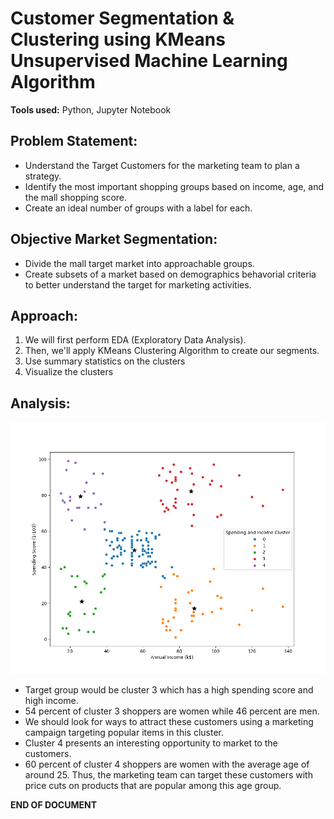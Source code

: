 # Customer Segmentation & Clustering using KMeans Unsupervised Machine Learning Algorithm

**Tools used:** Python, Jupyter Notebook

## Problem Statement:
- Understand the Target Customers for the marketing team to plan a strategy.
- Identify the most important shopping groups based on income, age, and the mall shopping score.
- Create an ideal number of groups with a label for each.

## Objective Market Segmentation:
- Divide the mall target market into approachable groups.
- Create subsets of a market based on demographics behavorial criteria to better understand the target for marketing activities.

## Approach:
1. We will first perform EDA (Exploratory Data Analysis).
2. Then, we'll apply KMeans Clustering Algorithm to create our segments.
3. Use summary statistics on the clusters
4. Visualize the clusters

## Analysis:

![CLUSTERS](clustering_bivaraiate.png)

- Target group would be cluster 3 which has a high spending score and high income.
- 54 percent of cluster 3 shoppers are women while 46 percent are men.
- We should look for ways to attract these customers using a marketing campaign targeting popular items in this cluster.
- Cluster 4 presents an interesting opportunity to market to the customers.
- 60 percent of cluster 4 shoppers are women with the average age of around 25. Thus, the marketing team can target these customers with price cuts on products that are popular among this age group.

**END OF DOCUMENT**
